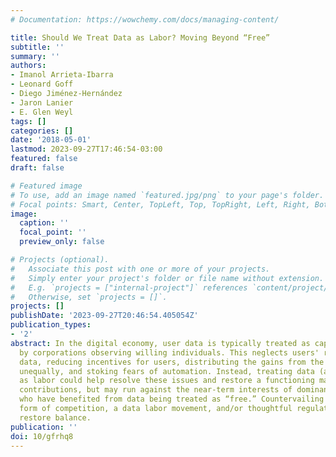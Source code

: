 ```yaml
---
# Documentation: https://wowchemy.com/docs/managing-content/

title: Should We Treat Data as Labor? Moving Beyond “Free”
subtitle: ''
summary: ''
authors:
- Imanol Arrieta-Ibarra
- Leonard Goff
- Diego Jiménez-Hernández
- Jaron Lanier
- E. Glen Weyl
tags: []
categories: []
date: '2018-05-01'
lastmod: 2023-09-27T17:46:54-03:00
featured: false
draft: false

# Featured image
# To use, add an image named `featured.jpg/png` to your page's folder.
# Focal points: Smart, Center, TopLeft, Top, TopRight, Left, Right, BottomLeft, Bottom, BottomRight.
image:
  caption: ''
  focal_point: ''
  preview_only: false

# Projects (optional).
#   Associate this post with one or more of your projects.
#   Simply enter your project's folder or file name without extension.
#   E.g. `projects = ["internal-project"]` references `content/project/deep-learning/index.md`.
#   Otherwise, set `projects = []`.
projects: []
publishDate: '2023-09-27T20:46:54.405054Z'
publication_types:
- '2'
abstract: In the digital economy, user data is typically treated as capital created
  by corporations observing willing individuals. This neglects users' roles in creating
  data, reducing incentives for users, distributing the gains from the data economy
  unequally, and stoking fears of automation. Instead, treating data (at least partially)
  as labor could help resolve these issues and restore a functioning market for user
  contributions, but may run against the near-term interests of dominant data monopsonists
  who have benefited from data being treated as “free.” Countervailing power, in the
  form of competition, a data labor movement, and/or thoughtful regulation could help
  restore balance.
publication: ''
doi: 10/gfrhq8
---
```

